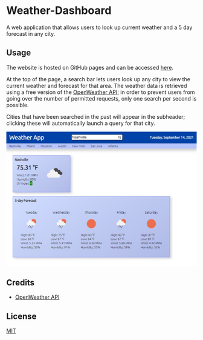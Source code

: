 # Weather-Dashboard
A web application that allows users to look up current weather and a 5 day forecast in any city.

## Usage
The website is hosted on GitHub pages and can be accessed [here](https://jkohrt7.github.io/Weather-Dashboard/).

At the top of the page, a search bar lets users look up any city to view the current weather and forecast for that area.
The weather data is retrieved using a free version of the [OpenWeather API](https://openweathermap.org/); in order to prevent users from going over the number of permitted requests, only one search per second is possible.

Cities that have been searched in the past will appear in the subheader; clicking these will automatically launch a query for that city.

![Weather for San Jose, shown in app](assets/images/Weather_screenshot.jpg)

## Credits
 - [OpenWeather API](https://openweathermap.org/)

## License
[MIT](LICENSE)
